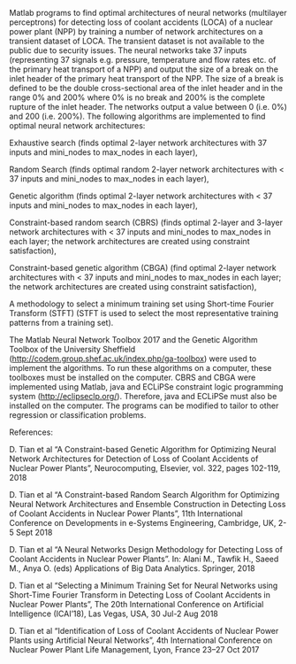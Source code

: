 Matlab programs to find optimal architectures of neural networks (multilayer perceptrons) for detecting loss of coolant accidents (LOCA) of a nuclear power plant (NPP) by training a number of network architectures on a transient dataset of LOCA. The transient dataset is not available to the public due to security issues. The neural networks take 37 inputs (representing 37 signals e.g. pressure, temperature and flow rates etc. of the primary heat transport of a NPP) and output the size of a break on the inlet header of the primary heat transport of the NPP. The size of a break is defined to be the double cross-sectional area of the inlet header and in the range 0% and 200% where 0% is no break and 200% is the complete rupture of the inlet header. The networks output a value between 0 (i.e. 0%) and 200 (i.e. 200%). The following algorithms are implemented to find optimal neural network architectures:

Exhaustive search (finds optimal 2-layer network architectures with 37 inputs and mini_nodes to max_nodes in each layer),

Random Search (finds optimal random 2-layer network architectures with < 37 inputs and mini_nodes to max_nodes in each layer),

Genetic algorithm (finds optimal 2-layer network architectures with < 37 inputs and mini_nodes to max_nodes in each layer),

Constraint-based random search (CBRS) (finds optimal 2-layer and 3-layer network architectures with < 37 inputs and mini_nodes to max_nodes in each layer; the network architectures are created using constraint satisfaction),

Constraint-based genetic algorithm (CBGA) (find optimal 2-layer network architectures with < 37 inputs and mini_nodes to max_nodes in each layer; the network architectures are created using constraint satisfaction),

A methodology to select a minimum training set using Short-time Fourier Transform (STFT) (STFT is used to select the most representative training patterns from a training set).

The Matlab Neural Network Toolbox 2017 and the Genetic Algorithm Toolbox of the University Sheffield (http://codem.group.shef.ac.uk/index.php/ga-toolbox) were used to implement the algorithms. To run these algorithms on a computer, these toolboxes must be installed on the computer. CBRS and CBGA were implemented using Matlab, java and ECLiPSe constraint logic programming system (http://eclipseclp.org/). Therefore, java and ECLiPSe must also be installed on the computer. The programs can be modified to tailor to other regression or classification problems.

References:

D. Tian et al “A Constraint-based Genetic Algorithm for Optimizing Neural Network Architectures for Detection of Loss of Coolant Accidents of Nuclear Power Plants”, Neurocomputing, Elsevier, vol. 322, pages 102-119, 2018

D. Tian et al “A Constraint-based Random Search Algorithm for Optimizing Neural Network Architectures and Ensemble Construction in Detecting Loss of Coolant Accidents in Nuclear Power Plants”, 11th International Conference on Developments in e-Systems Engineering, Cambridge, UK, 2-5 Sept 2018

D. Tian et al “A Neural Networks Design Methodology for Detecting Loss of Coolant Accidents in Nuclear Power Plants”. In: Alani M., Tawfik H., Saeed M., Anya O. (eds) Applications of Big Data Analytics. Springer, 2018

D. Tian et al “Selecting a Minimum Training Set for Neural Networks using Short-Time Fourier Transform in Detecting Loss of Coolant Accidents in Nuclear Power Plants”, The 20th International Conference on Artificial Intelligence (ICAI’18), Las Vegas, USA, 30 Jul-2 Aug 2018

D. Tian et al “Identification of Loss of Coolant Accidents of Nuclear Power Plants using Artificial Neural Networks”, 4th International Conference on Nuclear Power Plant Life Management, Lyon, France 23–27 Oct 2017
